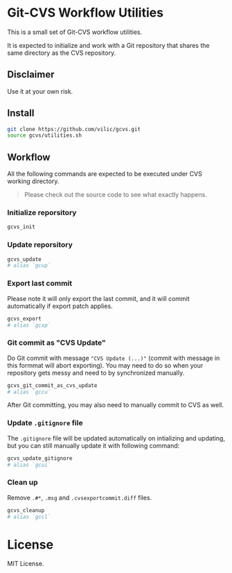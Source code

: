 # Git-CVS Workflow Utilities

This is a small set of Git-CVS workflow utilities.

It is expected to initialize and work with a Git repository that shares the
same directory as the CVS repository.

## Disclaimer

Use it at your own risk.

## Install

```sh
git clone https://github.com/vilic/gcvs.git
source gcvs/utilities.sh
```

## Workflow

All the following commands are expected to be executed under CVS working
directory.

> Please check out the source code to see what exactly happens.

### Initialize reporsitory

```sh
gcvs_init
```

### Update reporsitory

```sh
gcvs_update
# alias `gcup`
```

### Export last commit

Please note it will only export the last commit, and it will commit
automatically if export patch applies.

```sh
gcvs_export
# alias `gcxp`
```

### Git commit as "CVS Update"

Do Git commit with message `"CVS Update (...)"` (commit with message in this
formmat will abort exporting). You may need to do so when your repository gets
messy and need to by synchronized manually.

```sh
gcvs_git_commit_as_cvs_update
# alias `gccu`
```

After Git committing, you may also need to manually commit to CVS as well.

### Update `.gitignore` file

The `.gitignore` file will be updated automatically on intializing and
updating, but you can still manually update it with following command:

```sh
gcvs_update_gitignore
# alias `gcui`
```

### Clean up

Remove `.#*`, `.msg` and `.cvsexportcommit.diff` files.

```sh
gcvs_cleanup
# alias `gccl`
```

# License

MIT License.
